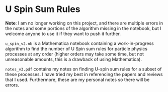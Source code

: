 # U Spin Sum Rules

**Note**:  I am no longer working on this project, and there are multiple errors in the notes and some portions of the algorithm missing in the notebook, but I welcome anyone to use it if they want to push it further.

`u_spin_v2.nb` is a Mathematica notebook containing a work-in-progress algorithm to find the number of U Spin sum rules for particle physics processes at any order (higher orders may take some time, but not unreasonable amounts, this is a drawback of using Mathematica).

`notes_v3.pdf` contains my notes on finding U-spin sum rules for a subset of these processes. I have tried my best in referencing the papers and reviews that I used.  Furthermore, these are my personal notes so there will be errors.
